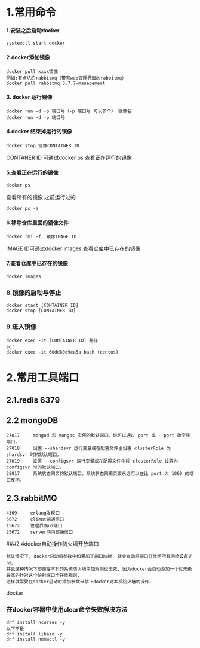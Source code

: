 # 1.常用命令
#### **1.安装之后启动docker**
~~~
systemctl start docker
~~~
#### **2.docker添加镜像**
~~~
docker pull xxxx镜像
例如:有点坑的rabbitmq（带有web管理界面的rabbitmq）
docker pull rabbitmq:3.7.7-management
~~~
#### **3. docker 运行镜像**
~~~
docker run -d -p 端口号（-p 端口号 可以多个） 镜像名
docker run -d -p 端口号
~~~
#### **4.docker 结束掉运行的镜像**
~~~
docker stop 镜像CONTAINER ID
~~~
CONTANER ID 可通过docker ps 查看正在运行的镜像
#### **5.查看正在运行的镜像**
~~~
docker ps
~~~
查看所有的镜像 之前运行过的
~~~
docker ps -a
~~~
#### **6.移除仓库里面的镜像文件**
~~~
docker rmi -f  镜像IMAGE ID
~~~
IMAGE ID可通过docker images 查看仓库中已存在的镜像
#### **7.查看仓库中已存在的镜像**
~~~
docker images
~~~
### **8.镜像的启动与停止**
~~~
docker start [CONTAINER ID]
docker stop [CONTAINER ID]
~~~
### **9.进入镜像**
~~~
docker exec -it [CONTAINER ID] 路径
eg：
docker exec -it 60dd60d9ea5a bash (centos)
~~~
# 2.常用工具端口
## 2.1.redis 6379
## 2.2 mongoDB 
~~~
27017     mongod 和 mongos 实例的默认端口。你可以通过 port 或 --port 改变该端口。
27018     设置 --shardsvr 运行变量或在配置文件里设置 clusterRole 为 shardsvr 时的默认端口。
27019     设置 --configsvr 运行变量或在配置文件中将 clusterRole 设置为 configsvr 时的默认端口。
28017     系统状态网页的默认端口。系统状态网络页面永远可以在比 port 大 1000 的端口反问。
~~~
## 2.3.rabbitMQ
~~~
4369     erlang发现口
5672     client端通信口
15672    管理界面ui端口
25672    server间内部通信口
~~~

###2.4docker自动操作防火墙开放端口
~~~
默认情况下, docker启动后参数中如果加了端口映射, 就会自动将端口开放给所有网络设备访问,  
并且这种情况下即使在本机的系统防火墙中加规则也无效, 因为docker会自动添加一个优先级最高的针对这个映射端口全开放规则,  
这样就需要在docker启动时添加参数来禁止docker对本机防火墙的操作.
~~~
docker


### 在docker容器中使用clear命令失败解决方法
```
dnf install ncurses -y
以下不是
dnf install libaio -y  
dnf install numactl -y
```
<!--stackedit_data:
eyJoaXN0b3J5IjpbMTYxNDYxNjkxOCw4MTIzNzMzNzQsLTM0NT
c0NzIwNl19
-->